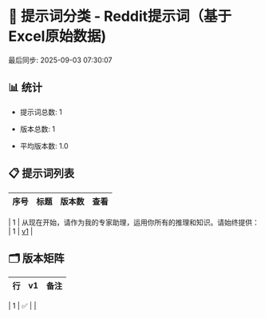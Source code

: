# 📂 提示词分类 - Reddit提示词（基于Excel原始数据)

最后同步: 2025-09-03 07:30:07


## 📊 统计

- 提示词总数: 1

- 版本总数: 1  

- 平均版本数: 1.0


## 📋 提示词列表


| 序号 | 标题 | 版本数 | 查看 |
|------|------|--------|------|

| 1 | 从现在开始，请作为我的专家助理，运用你所有的推理和知识。请始终提供： | 1 | [v1](./(1,1)_从现在开始，请作为我的专家助理，运用你所有的推理和知识。请始终提供：.md) |


## 🗂️ 版本矩阵


| 行 | v1 | 备注 |
|---|---|---|

| 1 | ✅ |  |

